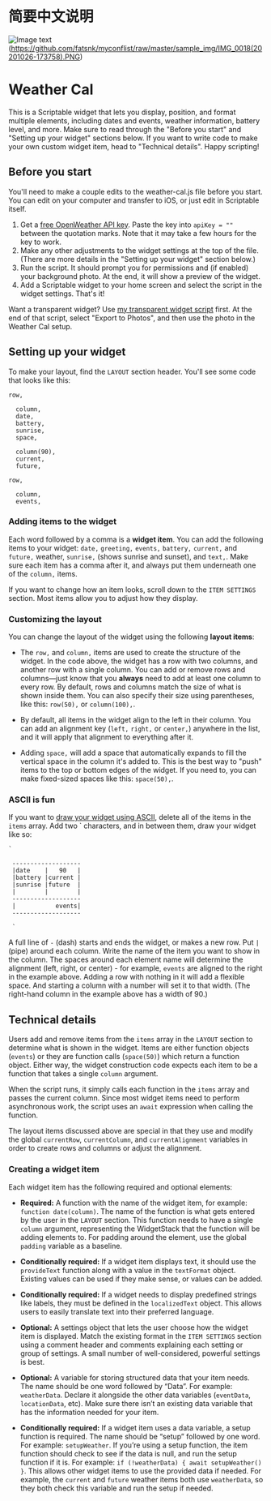 # 简要中文说明
![Image text](https://github.com/fatsnk/myconflist/raw/master/sample_img/IMG_0017(20201026-173735).PNG)(https://github.com/fatsnk/myconflist/raw/master/sample_img/IMG_0018(20201026-173758).PNG)








# Weather Cal
This is a Scriptable widget that lets you display, position, and format multiple elements, including dates and events, weather information, battery level, and more. Make sure to read through the "Before you start" and "Setting up your widget" sections below. If you want to write code to make your own custom widget item, head to "Technical details". Happy scripting! 

## Before you start
You'll need to make a couple edits to the weather-cal.js file before you start. You can edit on your computer and transfer to iOS, or just edit in Scriptable itself.

1. Get a [free OpenWeather API key](http://openweathermap.org/api). Paste the key into `apiKey = ""` between the quotation marks. Note that it may take a few hours for the key to work.
2. Make any other adjustments to the widget settings at the top of the file. (There are more details in the "Setting up your widget" section below.)
3. Run the script. It should prompt you for permissions and (if enabled) your background photo. At the end, it will show a preview of the widget.
4. Add a Scriptable widget to your home screen and select the script in the widget settings. That's it!

Want a transparent widget? Use [my transparent widget script](https://gist.github.com/mzeryck/3a97ccd1e059b3afa3c6666d27a496c9) first. At the end of that script, select "Export to Photos", and then use the photo in the Weather Cal setup.

## Setting up your widget
To make your layout, find the `LAYOUT` section header. You'll see some code that looks like this:

```
row,
  
  column,
  date,
  battery,
  sunrise,
  space,
  
  column(90),
  current,
  future,
    
row,
  
  column,
  events,
```

### Adding items to the widget
Each word followed by a comma is a __widget item__. You can add the following items to your widget: `date,` `greeting,` `events,` `battery,` `current,` and `future,` weather, `sunrise,` (shows sunrise and sunset), and `text,`. Make sure each item has a comma after it, and always put them underneath one of the `column,` items. 

If you want to change how an item looks, scroll down to the `ITEM SETTINGS` section. Most items allow you to adjust how they display.

### Customizing the layout
You can change the layout of the widget using the following __layout items__: 

* The `row,` and `column,` items are used to create the structure of the widget. In the code above, the widget has a row with two columns, and another row with a single column. You can add or remove rows and columns—just know that you __always__ need to add at least one column to every row. By default, rows and columns match the size of what is shown inside them. You can also specify their size using parentheses, like this: `row(50),` or `column(100),`.

* By default, all items in the widget align to the left in their column. You can add an alignment key (`left,` `right,` or `center,`) anywhere in the list, and it will apply that alignment to everything after it. 

* Adding `space,` will add a space that automatically expands to fill the vertical space in the column it's added to. This is the best way to "push" items to the top or bottom edges of the widget. If you need to, you can make fixed-sized spaces like this: `space(50),`.

### ASCII is fun
If you want to [draw your widget using ASCII](https://twitter.com/mzeryck/status/1316614631868166144), delete all of the items in the `items` array. Add two \` characters, and in between them, draw your widget like so:
```
`

 -------------------
 |date    |   90   |
 |battery |current |
 |sunrise |future  |
 |        |        |
 -------------------
 |           events|
 -------------------

 `
 ```
A full line of `-` (dash) starts and ends the widget, or makes a new row. Put `|` (pipe) around each column. Write the name of the item you want to show in the column. The spaces around each element name will determine the alignment (left, right, or center) - for example, `events` are aligned to the right in the example above. Adding a row with nothing in it will add a flexible space. And starting a column with a number will set it to that width. (The right-hand column in the example above has a width of 90.)

## Technical details
Users add and remove items from the `items` array in the `LAYOUT` section to determine what is shown in the widget. Items are either function objects (`events`) or they are function calls (`space(50)`) which return a function object. Either way, the widget construction code expects each item to be a function that takes a single `column` argument.

When the script runs, it simply calls each function in the `items` array and passes the current column. Since most widget items need to perform asynchronous work, the script uses an `await` expression when calling the function.

The layout items discussed above are special in that they use and modify the global `currentRow`, `currentColumn`, and `currentAlignment` variables in order to create rows and columns or adjust the alignment.

### Creating a widget item
Each widget item has the following required and optional elements:

* __Required:__ A function with the name of the widget item, for example: `function date(column)`. The name of the function is what gets entered by the user in the `LAYOUT` section. This function needs to have a single `column` argument, representing the WidgetStack that the function will be adding elements to. For padding around the element, use the global `padding` variable as a baseline.

* __Conditionally required:__ If a widget item displays text, it should use the `provideText` function along with a value in the `textFormat` object. Existing values can be used if they make sense, or values can be added.

* __Conditionally required:__ If a widget needs to display predefined strings like labels, they must be defined in the `localizedText` object. This allows users to easily translate text into their preferred language. 

* __Optional:__ A settings object that lets the user choose how the widget item is displayed. Match the existing format in the `ITEM SETTINGS` section using a comment header and comments explaining each setting or group of settings. A small number of well-considered, powerful settings is best.

* __Optional:__ A variable for storing structured data that your item needs. The name should be one word followed by “Data”. For example: `weatherData`. Declare it alongside the other data variables (`eventData`, `locationData`, etc). Make sure there isn’t an existing data variable that has the information needed for your item.

* __Conditionally required:__ If a widget item uses a data variable, a setup function is required. The name should be “setup” followed by one word. For example: `setupWeather`. If you’re using a setup function, the item function should check to see if the data is null, and run the setup function if it is. For example: `if (!weatherData) { await setupWeather() }`. This allows other widget items to use the provided data if needed. For example, the `current` and `future` weather items both use `weatherData`, so they both check this variable and run the setup if needed.
